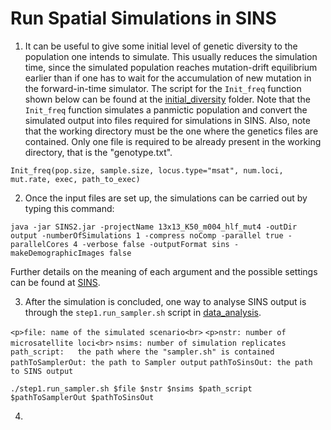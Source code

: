 # Run Spatial Simulations in SINS

1) It can be useful to give some initial level of genetic diversity to the population one intends to simulate. This usually reduces the simulation time, since the simulated population reaches mutation-drift equilibrium earlier than if one has to wait for the accumulation of new mutation in the forward-in-time simulator. The script for the `Init_freq` function shown below can be found at the [initial_diversity](initial_diversity) folder. Note that the `Init_freq` function simulates a panmictic population and convert the simulated output into files required for simulations in SINS. Also, note that the working directory must be the one where the genetics files are contained. Only one file is required to be already present in the working directory, that is the "genotype.txt".

`Init_freq(pop.size, sample.size, locus.type="msat", num.loci, mut.rate, exec, path_to_exec)`

2) Once the input files are set up, the simulations can be carried out by typing this command:

`java -jar SINS2.jar -projectName 13x13_K50_m004_hlf_mut4 -outDir output -numberOfSimulations 1 -compress noComp -parallel true -parallelCores 4 -verbose false -outputFormat sins -makeDemographicImages false`

Further details on the meaning of each argument and the possible settings can be found at [SINS](https://github.com/PopConGen/SINS).

3) After the simulation is concluded, one way to analyse SINS output is through the `step1.run_sampler.sh` script in [data_analysis](data_analysis).

`<p>file: name of the simulated scenario<br>`
`<p>nstr: number of microsatellite loci<br>`
`nsims: number of simulation replicates`
`path_script:	the path where the "sampler.sh" is contained`
`pathToSamplerOut: the path to Sampler output`
`pathToSinsOut: the path to SINS output`

`./step1.run_sampler.sh $file $nstr $nsims $path_script $pathToSamplerOut $pathToSinsOut`

4) 
